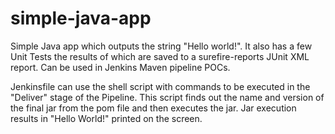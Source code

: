 # simple-java-app
Simple Java app which outputs the string "Hello world!".
It also has a few Unit Tests the results of which are saved to a surefire-reports JUnit XML report. Can be used in Jenkins Maven pipeline POCs.

Jenkinsfile can use the shell script with commands to be executed in the "Deliver" stage of the Pipeline. This script finds out the name and version of the final jar from the pom file and then executes the jar.
Jar execution results in "Hello World!" printed on the screen.
